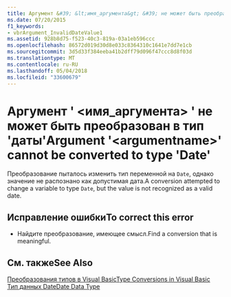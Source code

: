 ```yaml
---
title: Аргумент &#39; &lt;имя_аргумента&gt; &#39; не может быть преобразован в тип &#39;даты&#39;
ms.date: 07/20/2015
f1_keywords:
- vbrArgument_InvalidDateValue1
ms.assetid: 928b8d75-f523-40c3-819a-03a1eb596ccc
ms.openlocfilehash: 86572d019d30d8e033c8364310c1641e7dd7e1cb
ms.sourcegitcommit: 3d5d33f384eeba41b2dff79d096f47ccc8d8f03d
ms.translationtype: MT
ms.contentlocale: ru-RU
ms.lasthandoff: 05/04/2018
ms.locfileid: "33600679"
---
```

# <a name="argument-39ltargumentnamegt39-cannot-be-converted-to-type-39date39"></a><span data-ttu-id="0dd86-102">Аргумент &#39; &lt;имя_аргумента&gt; &#39; не может быть преобразован в тип &#39;даты&#39;</span><span class="sxs-lookup"><span data-stu-id="0dd86-102">Argument &#39;&lt;argumentname&gt;&#39; cannot be converted to type &#39;Date&#39;</span></span>
<span data-ttu-id="0dd86-103">Преобразование пыталось изменить тип переменной на `Date`, однако значение не распознано как допустимая дата.</span><span class="sxs-lookup"><span data-stu-id="0dd86-103">A conversion attempted to change a variable to type `Date`, but the value is not recognized as a valid date.</span></span>  
  
## <a name="to-correct-this-error"></a><span data-ttu-id="0dd86-104">Исправление ошибки</span><span class="sxs-lookup"><span data-stu-id="0dd86-104">To correct this error</span></span>  
  
-   <span data-ttu-id="0dd86-105">Найдите преобразование, имеющее смысл.</span><span class="sxs-lookup"><span data-stu-id="0dd86-105">Find a conversion that is meaningful.</span></span>  
  
## <a name="see-also"></a><span data-ttu-id="0dd86-106">См. также</span><span class="sxs-lookup"><span data-stu-id="0dd86-106">See Also</span></span>  
 [<span data-ttu-id="0dd86-107">Преобразования типов в Visual Basic</span><span class="sxs-lookup"><span data-stu-id="0dd86-107">Type Conversions in Visual Basic</span></span>](../../visual-basic/programming-guide/language-features/data-types/type-conversions.md)  
 [<span data-ttu-id="0dd86-108">Тип данных Date</span><span class="sxs-lookup"><span data-stu-id="0dd86-108">Date Data Type</span></span>](../../visual-basic/language-reference/data-types/date-data-type.md)
